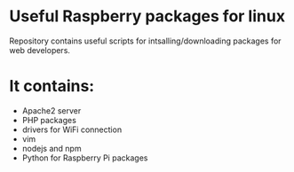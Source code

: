 # Useful Raspberry packages for linux 
Repository contains useful scripts for intsalling/downloading packages for web developers.

# It contains:
* Apache2 server
* PHP packages
* drivers for WiFi connection
* vim
* nodejs and npm
* Python for Raspberry Pi packages

